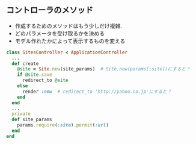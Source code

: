 ## コントローラのメソッド

* 作成するためのメソッドはもう少しだけ複雑.
* どのパラメータを受け取るかを決める
* モデル作れたかによって表示するものを変える

```ruby
class SitesController < ApplicationController
  ...
  def create
    @site = Site.new(site_params)  # Site.new(params[:site])にすると？
    if @site.save
      redirect_to @site
    else
      render :new  # redirect_to 'http://yahoo.co.jp'にすると？
    end
  end
  ...
  private
  def site_params
    params.require(:site).permit(:url)
  end
end
```
